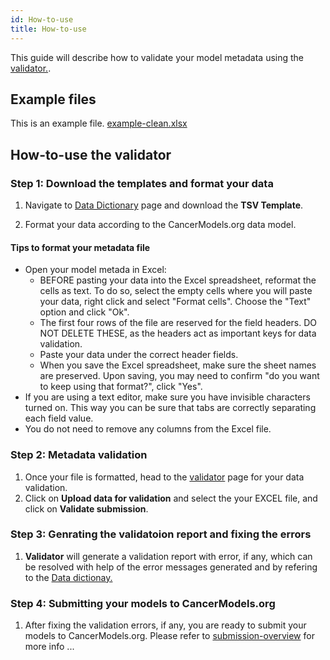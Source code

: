 ```yaml
---
id: How-to-use
title: How-to-use
---
```

This guide will describe how to validate your model metadata using the [validator.](/validator).


## Example files

This is an example file. [example-clean.xlsx](../../website/static/assets/validation_example-clean.xlsx)


## How-to-use the validator

### Step 1: Download the templates and format your data

1. Navigate to [Data Dictionary](/dictionary) page and download the **TSV Template**.

2. Format your data according to the CancerModels.org data model. 


#### Tips to format your metadata file

- Open your model metada in Excel:
  - BEFORE pasting your data into the Excel spreadsheet, reformat the cells as text. To do so, select the empty cells where you will paste your data, right click and select "Format cells". Choose the "Text" option and click "Ok".
  - The first four rows of the file are reserved for the field headers. DO NOT DELETE THESE, as the headers act as important keys for data validation.
  - Paste your data under the correct header fields.
  - When you save the Excel spreadsheet, make sure the sheet names are preserved. Upon saving, you may need to confirm "do you want to keep using that format?", click "Yes".
- If you are using a text editor, make sure you have invisible characters turned on. This way you can be sure that tabs are correctly separating each field value.
- You do not need to remove any columns from the Excel file. 

### Step 2: Metadata validation

1. Once your file is formatted, head to the [validator](/validator) page for your data validation.
2. Click on **Upload data for validation** and select the your EXCEL file, and click on **Validate submission**.

### Step 3: Genrating the validatoion report and fixing the errors

1. **Validator** will generate a validation report with error, if any, which can be resolved with help of the error messages generated and by refering to the [Data dictionay.](/dictionary)

### Step 4: Submitting your models to CancerModels.org

1. After fixing the validation errors, if any, you are ready to submit your models to CancerModels.org. Please refer to [submission-overview](/docs/validation/submission-overview) for more info ...

